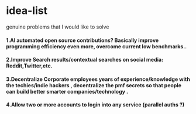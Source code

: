 # idea-list
genuine problems that I would like to solve

#### 1.AI automated open source contributions? Basically improve programming efficiency even more, overcome current low benchmarks..
#### 2.Improve Search results/contextual searches on social media: Reddit,Twitter,etc.
#### 3.Decentralize Corporate employees years of experience/knowledge with the techies/indie hackers , decentralize the pmf secrets so that people can build better smarter companies/technology .
#### 4.Allow two or more accounts to login into any service (parallel auths ?)
